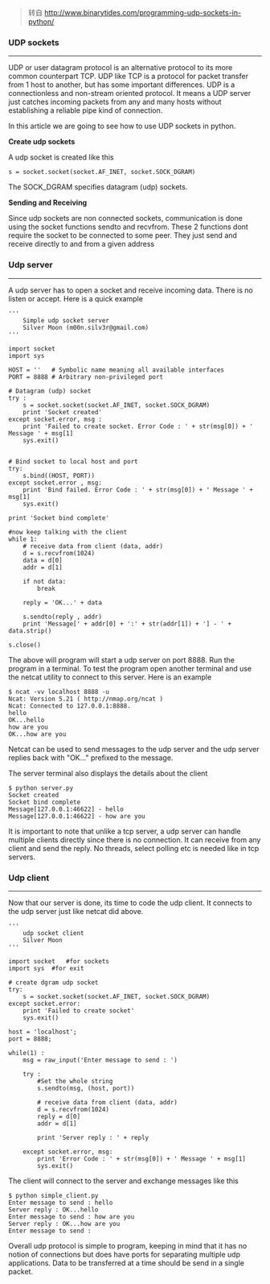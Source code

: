 > 转自 <http://www.binarytides.com/programming-udp-sockets-in-python/>

### UDP sockets
***

UDP or user datagram protocol is an alternative protocol to its more common counterpart TCP. UDP like TCP is a protocol for packet transfer from 1 host to another, but has some important differences. UDP is a connectionless and non-stream oriented protocol. It means a UDP server just catches incoming packets from any and many hosts without establishing a reliable pipe kind of connection.

In this article we are going to see how to use UDP sockets in python.

**Create udp sockets**

A udp socket is created like this

	s = socket.socket(socket.AF_INET, socket.SOCK_DGRAM) 

The SOCK_DGRAM specifies datagram (udp) sockets.

**Sending and Receiving**

Since udp sockets are non connected sockets, communication is done using the socket functions sendto and recvfrom. These 2 functions dont require the socket to be connected to some peer. They just send and receive directly to and from a given address

### Udp server
***

A udp server has to open a socket and receive incoming data. There is no listen or accept.
Here is a quick example

	'''
		Simple udp socket server
		Silver Moon (m00n.silv3r@gmail.com)
	'''

	import socket
	import sys

	HOST = ''	# Symbolic name meaning all available interfaces
	PORT = 8888	# Arbitrary non-privileged port

	# Datagram (udp) socket
	try :
		s = socket.socket(socket.AF_INET, socket.SOCK_DGRAM)
		print 'Socket created'
	except socket.error, msg :
		print 'Failed to create socket. Error Code : ' + str(msg[0]) + ' Message ' + msg[1]
		sys.exit()


	# Bind socket to local host and port
	try:
		s.bind((HOST, PORT))
	except socket.error , msg:
		print 'Bind failed. Error Code : ' + str(msg[0]) + ' Message ' + msg[1]
		sys.exit()
		
	print 'Socket bind complete'

	#now keep talking with the client
	while 1:
		# receive data from client (data, addr)
		d = s.recvfrom(1024)
		data = d[0]
		addr = d[1]
		
		if not data: 
			break
		
		reply = 'OK...' + data
		
		s.sendto(reply , addr)
		print 'Message[' + addr[0] + ':' + str(addr[1]) + '] - ' + data.strip()
		
	s.close()


The above will program will start a udp server on port 8888. Run the program in a terminal. To test the program open another terminal and use the netcat utility to connect to this server. Here is an example

	$ ncat -vv localhost 8888 -u
	Ncat: Version 5.21 ( http://nmap.org/ncat )
	Ncat: Connected to 127.0.0.1:8888.
	hello
	OK...hello
	how are you
	OK...how are you

Netcat can be used to send messages to the udp server and the udp server replies back with "OK..." prefixed to the message.

The server terminal also displays the details about the client

	$ python server.py 
	Socket created
	Socket bind complete
	Message[127.0.0.1:46622] - hello
	Message[127.0.0.1:46622] - how are you

It is important to note that unlike a tcp server, a udp server can handle multiple clients directly since there is no connection. It can receive from any client and send the reply. No threads, select polling etc is needed like in tcp servers.

### Udp client
***

Now that our server is done, its time to code the udp client. It connects to the udp server just like netcat did above.

	'''
		udp socket client
		Silver Moon
	'''

	import socket	#for sockets
	import sys	#for exit

	# create dgram udp socket
	try:
		s = socket.socket(socket.AF_INET, socket.SOCK_DGRAM)
	except socket.error:
		print 'Failed to create socket'
		sys.exit()

	host = 'localhost';
	port = 8888;

	while(1) :
		msg = raw_input('Enter message to send : ')
		
		try :
			#Set the whole string
			s.sendto(msg, (host, port))
			
			# receive data from client (data, addr)
			d = s.recvfrom(1024)
			reply = d[0]
			addr = d[1]
			
			print 'Server reply : ' + reply
		
		except socket.error, msg:
			print 'Error Code : ' + str(msg[0]) + ' Message ' + msg[1]
			sys.exit()

The client will connect to the server and exchange messages like this

	$ python simple_client.py 
	Enter message to send : hello
	Server reply : OK...hello
	Enter message to send : how are you
	Server reply : OK...how are you
	Enter message to send :

Overall udp protocol is simple to program, keeping in mind that it has no notion of connections but does have ports for separating multiple udp applications. Data to be transferred at a time should be send in a single packet. 

